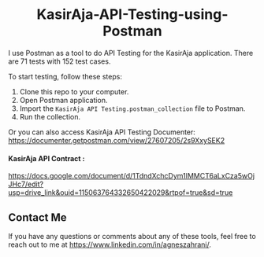 <h1 align="center">KasirAja-API-Testing-using-Postman</h1>



I use Postman as a tool to do API Testing for the KasirAja application. There are 71 tests with 152 test cases.

To start testing, follow these steps:
1. Clone this repo to your computer.
2. Open Postman application.
3. Import the `KasirAja API Testing.postman_collection` file to Postman.
4. Run the collection.

Or you can also access KasirAja API Testing Documenter:
https://documenter.getpostman.com/view/27607205/2s9XxySEK2

#### KasirAja API Contract :
https://docs.google.com/document/d/1TdndXchcDym1IMMCT6aLxCza5wOjJHc7/edit?usp=drive_link&ouid=115063764332650422029&rtpof=true&sd=true


## Contact Me
If you have any questions or comments about any of these tools, feel free to reach out to me at https://www.linkedin.com/in/agneszahrani/.
